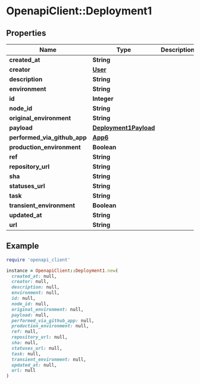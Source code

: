 # OpenapiClient::Deployment1

## Properties

| Name | Type | Description | Notes |
| ---- | ---- | ----------- | ----- |
| **created_at** | **String** |  |  |
| **creator** | [**User**](User.md) |  |  |
| **description** | **String** |  |  |
| **environment** | **String** |  |  |
| **id** | **Integer** |  |  |
| **node_id** | **String** |  |  |
| **original_environment** | **String** |  |  |
| **payload** | [**Deployment1Payload**](Deployment1Payload.md) |  |  |
| **performed_via_github_app** | [**App6**](App6.md) |  | [optional] |
| **production_environment** | **Boolean** |  | [optional] |
| **ref** | **String** |  |  |
| **repository_url** | **String** |  |  |
| **sha** | **String** |  |  |
| **statuses_url** | **String** |  |  |
| **task** | **String** |  |  |
| **transient_environment** | **Boolean** |  | [optional] |
| **updated_at** | **String** |  |  |
| **url** | **String** |  |  |

## Example

```ruby
require 'openapi_client'

instance = OpenapiClient::Deployment1.new(
  created_at: null,
  creator: null,
  description: null,
  environment: null,
  id: null,
  node_id: null,
  original_environment: null,
  payload: null,
  performed_via_github_app: null,
  production_environment: null,
  ref: null,
  repository_url: null,
  sha: null,
  statuses_url: null,
  task: null,
  transient_environment: null,
  updated_at: null,
  url: null
)
```

